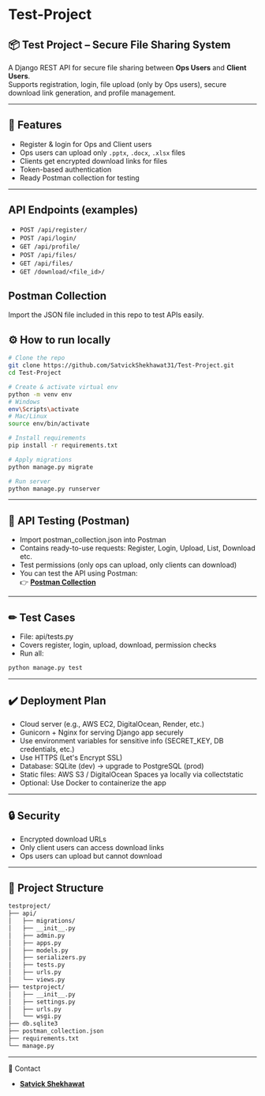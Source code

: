 # Test-Project

## 📦 Test Project – Secure File Sharing System

A Django REST API for secure file sharing between **Ops Users** and **Client Users**.  
Supports registration, login, file upload (only by Ops users), secure download link generation, and profile management.

---

## 🚀 Features
- Register & login for Ops and Client users
- Ops users can upload only `.pptx`, `.docx`, `.xlsx` files
- Clients get encrypted download links for files
- Token-based authentication
- Ready Postman collection for testing

---

## API Endpoints (examples)
- `POST /api/register/`
- `POST /api/login/`
- `GET /api/profile/`
- `POST /api/files/`
- `GET /api/files/`
- `GET /download/<file_id>/`

## Postman Collection
Import the JSON file included in this repo to test APIs easily.

## ⚙️ How to run locally

```bash
# Clone the repo
git clone https://github.com/SatvickShekhawat31/Test-Project.git
cd Test-Project

# Create & activate virtual env
python -m venv env
# Windows
env\Scripts\activate
# Mac/Linux
source env/bin/activate

# Install requirements
pip install -r requirements.txt

# Apply migrations
python manage.py migrate

# Run server
python manage.py runserver
```
---

## 🧪 API Testing (Postman)
- Import postman_collection.json into Postman
- Contains ready-to-use requests: Register, Login, Upload, List, Download etc.
- Test permissions (only ops can upload, only clients can download)
- You can test the API using Postman:  
👉 [**Postman Collection**]([https://satvickshekhawat.postman.co/workspace/Satvick-Shekhawat's-Workspace~9c8abd0f-0f98-4678-8a02-351ce7998976/collection/46373814-e66c51a8-b837-4547-8bc0-d9a411e7b113?action=share&source=collection_link&creator=46373814](https://satvickshekhawat.postman.co/workspace/Satvick-Shekhawat's-Workspace~9c8abd0f-0f98-4678-8a02-351ce7998976/collection/46373814-e66c51a8-b837-4547-8bc0-d9a411e7b113?action=share&source=copy-link&creator=46373814))

---

## ✏ Test Cases

- File: api/tests.py
- Covers register, login, upload, download, permission checks
- Run all:
```bash
python manage.py test
```

---

## ✔️ Deployment Plan

- Cloud server (e.g., AWS EC2, DigitalOcean, Render, etc.)
- Gunicorn + Nginx for serving Django app securely
- Use environment variables for sensitive info (SECRET_KEY, DB credentials, etc.)
- Use HTTPS (Let's Encrypt SSL)
- Database: SQLite (dev) → upgrade to PostgreSQL (prod)
- Static files: AWS S3 / DigitalOcean Spaces ya locally via collectstatic 
- Optional: Use Docker to containerize the app

--- 

## 🔒 Security

- Encrypted download URLs
- Only client users can access download links
- Ops users can upload but cannot download

---

## 📂 Project Structure

```bash
testproject/
├── api/
│   ├── migrations/
│   ├── __init__.py
│   ├── admin.py
│   ├── apps.py
│   ├── models.py
│   ├── serializers.py
│   ├── tests.py
│   ├── urls.py
│   └── views.py
├── testproject/
│   ├── __init__.py
│   ├── settings.py
│   ├── urls.py
│   └── wsgi.py
├── db.sqlite3
├── postman_collection.json
├── requirements.txt
└── manage.py
```

---

📧 Contact
- [**Satvick Shekhawat**](https://www.linkedin.com/in/satvick-shekhawat-01450925a/)
